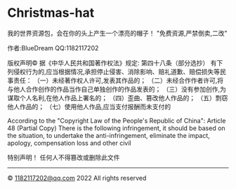 # Christmas-hat
我的世界资源包，会在你的头上产生一个漂亮的帽子！
"免费资源,严禁倒卖,二改"

作者:BlueDream QQ:1182117202

版权声明©
据《中华人民共和国著作权法》规定:
第四十八条（部分选抄）
有下列侵权行为的,应当根据情况,承担停止侵害、消除影响、赔礼道歉、赔偿损失等民事责任：
（一）未经著作权人许可,发表其作品的；
（二）未经合作作者许可,将与他人合作创作的作品当作自己单独创作的作品发表的；
（三）没有参加创作,为谋取个人名利,在他人作品上署名的；
（四）歪曲、篡改他人作品的；
（五）剽窃他人作品的；
（七）使用他人作品,应当支付报酬而未支付的

According to the "Copyright Law of the People's Republic of China": Article 48 (Partial Copy) There is the following infringement, it should be based on the situation, to undertake the anti-infringement, eliminate the impact, apology, compensation loss and other civil

特别声明！
任何人不得篡改或删除此文件

------------------------------------------------------------
© 1182117202@qq.com 2022 All rights reserved
